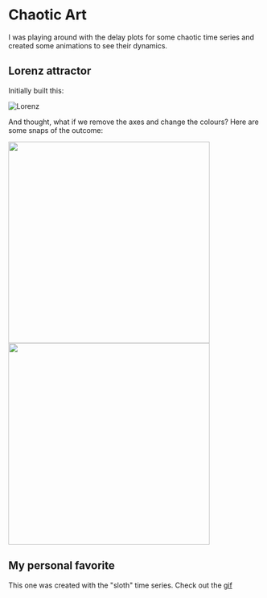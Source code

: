 # Chaotic Art

I was playing around with the delay plots for some chaotic time series and created some animations to see their dynamics. 

## Lorenz attractor

Initially built this:

![Lorenz](https://github.com/alvaroaguirre/NonLinearDynamics/blob/master/ChaoticArt/lorenz_bw.gif)

And thought, what if we remove the axes and change the colours? Here are some snaps of the outcome:

<img src="https://user-images.githubusercontent.com/29491896/75605450-dc15ad80-5ada-11ea-9f14-1c5e79fc8915.png" width="400" height="400"> <img src="https://user-images.githubusercontent.com/29491896/75605453-e041cb00-5ada-11ea-8b57-1d62785bba7b.png" width="400" height="400">

## My personal favorite

This one was created with the "sloth" time series. Check out the [gif](https://github.com/alvaroaguirre/NonLinearDynamics/blob/master/ChaoticArt/unravel_attractor.gif) 
